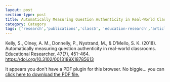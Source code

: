 ```yaml
---
layout: post
section-type: post
title: Automatically Measuring Question Authenticity in Real-World Classrooms
category: Category
tags: ['research','publications','class5', 'education-research','article','discourse','nlp']
---
```

Kelly, S., Olney, A. M., Donnelly, P., Nystrand, M., & D’Mello, S. K. (2018). Automatically measuring question authenticity in real-world classrooms. Educational Researcher, 47(7), 451–464. https://doi.org/10.3102/0013189X18785613

<object data="https://umdrive.memphis.edu/aolney/public/publications/Kelly_et_al_2018_ER_Final_c.pdf" type="application/pdf" width="100%" height="600px">
 
  <p>It appears you don't have a PDF plugin for this browser.
  No biggie... you can <a href="https://umdrive.memphis.edu/aolney/public/publications/Kelly_et_al_2018_ER_Final_c.pdf">click here to
  download the PDF file.</a></p>
  
</object>
